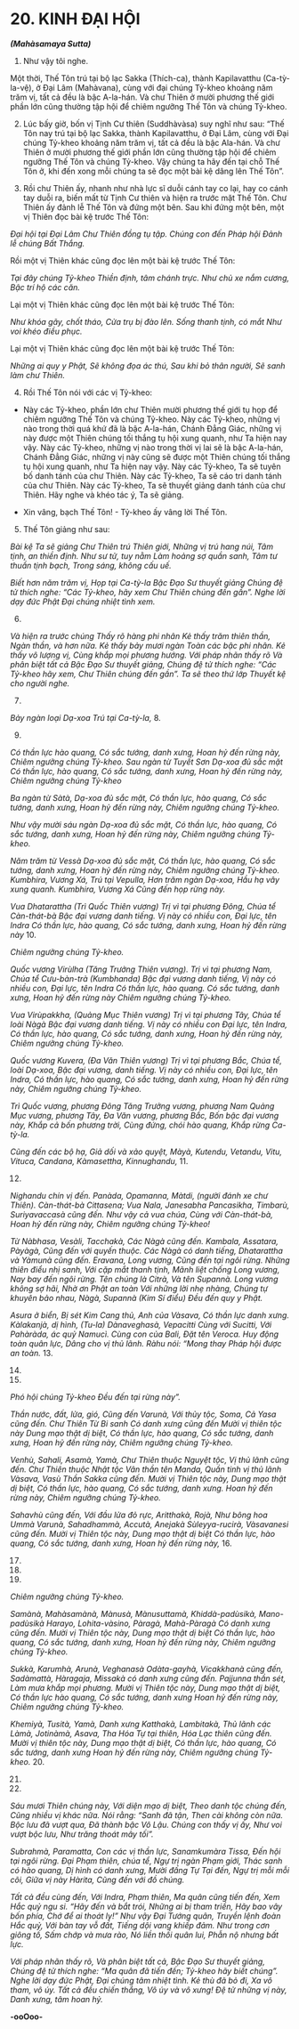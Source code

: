 # 20. KINH ÐẠI HỘI
**_(Mahàsamaya Sutta)_**

1. Như vậy tôi nghe.

Một thời, Thế Tôn trú tại bộ lạc Sakka (Thích-ca), thành Kapilavatthu (Ca-tỳ-la-vệ), ở Ðại Lâm
(Mahàvana), cùng với đại chúng Tỷ-kheo khoảng năm trăm vị, tất cả đều là bậc A-la-hán. Và chư Thiên
ở mười phương thế giới phần lớn cũng thường tập hội để chiêm ngưỡng Thế Tôn và chúng Tỷ-kheo.

2. Lúc bấy giờ, bốn vị Tịnh Cư thiên (Suddhàvàsa) suy nghĩ như sau: “Thế Tôn nay trú tại bộ lạc Sakka,
thành Kapilavatthu, ở Ðại Lâm, cùng với Ðại chúng Tỷ-kheo khoảng năm trăm vị, tất cả đều là bậc Ala-hán. Và chư Thiên ở mười phương thế giới phần lớn cũng thường tập hội để chiêm ngưỡng Thế Tôn
và chúng Tỷ-kheo. Vậy chúng ta hãy đến tại chỗ Thế Tôn ở, khi đến xong mỗi chúng ta sẽ đọc một bài
kệ dâng lên Thế Tôn”.

3. Rồi chư Thiên ấy, nhanh như nhà lực sĩ duỗi cánh tay co lại, hay co cánh tay duỗi ra, biến mất từ Tịnh
Cư thiên và hiện ra trước mặt Thế Tôn. Chư Thiên ấy đảnh lễ Thế Tôn và đứng một bên. Sau khi đứng
một bên, một vị Thiên đọc bài kệ trước Thế Tôn:

_Ðại hội tại Ðại Lâm_
_Chư Thiên đồng tụ tập._
_Chúng con đến Pháp hội_
_Ðảnh lễ chúng Bất Thắng._

Rồi một vị Thiên khác cũng đọc lên một bài kệ trước Thế Tôn:

_Tại đây chúng Tỷ-kheo_
_Thiền định, tâm chánh trực._
_Như chủ xe nắm cương,_
_Bậc trí hộ các căn._

Lại một vị Thiên khác cũng đọc lên một bài kệ trước Thế Tôn:

_Như khóa gãy, chốt tháo,_
_Cửa trụ bị đào lên._
_Sống thanh tịnh, có mắt_
_Như voi khéo điều phục._

Lại một vị Thiên khác cũng đọc lên một bài kệ trước Thế Tôn:

_Những ai quy y Phật,_
_Sẽ không đọa ác thú,_
_Sau khi bỏ thân người,_
_Sẽ sanh làm chư Thiên._

4. Rồi Thế Tôn nói với các vị Tỷ-kheo:

- Này các Tỷ-kheo, phần lớn chư Thiên mười phương thế giới tụ họp để chiêm ngưỡng Thế Tôn và
chúng Tỷ-kheo. Này các Tỷ-kheo, những vị nào trong thời quá khứ đã là bậc A-la-hán, Chánh Ðẳng
Giác, những vị này được một Thiên chúng tối thắng tụ hội xung quanh, như Ta hiện nay vậy. Này các
Tỷ-kheo, những vị nào trong thời vị lai sẽ là bậc A-la-hán, Chánh Ðẳng Giác, những vị này cũng sẽ
được một Thiên chúng tối thắng tụ hội xung quanh, như Ta hiện nay vậy. Này các Tỷ-kheo, Ta sẽ tuyên
bố danh tánh của chư Thiên. Này các Tỷ-kheo, Ta sẽ cáo tri danh tánh của chư Thiên. Này các Tỷ-kheo,
Ta sẽ thuyết giảng danh tánh của chư Thiên. Hãy nghe và khéo tác ý, Ta sẽ giảng.

- Xin vâng, bạch Thế Tôn! - Tỷ-kheo ấy vâng lời Thế Tôn.

5. Thế Tôn giảng như sau:

_Bài kệ Ta sẽ giảng_
_Chư Thiên trú Thiên giới,_
_Những vị trú hang núi,_
_Tâm tịnh, an thiền định._
_Như sư tử, tuy nằm_
_Làm hoảng sợ quần sanh,_
_Tâm tư thuần tịnh bạch,_
_Trong sáng, không cấu uế._

_Biết hơn năm trăm vị,_
_Họp tại Ca-tỳ-la_
_Bậc Ðạo Sư thuyết giảng_
_Chúng đệ tử thích nghe:_
_“Các Tỷ-kheo, hãy xem_
_Chư Thiên chúng đến gần”._
_Nghe lời dạy đức Phật_
_Ðại chúng nhiệt tình xem._

6.

_Và hiện ra trước chúng_
_Thấy rõ hàng phi nhân_
_Kẻ thấy trăm thiên thần,_
_Ngàn thần, và hơn nữa._
_Kẻ thấy bảy mươi ngàn_
_Toàn các bậc phi nhân._
_Kẻ thấy vô lượng vị,_
_Cùng khắp mọi phương hướng._
_Với pháp nhãn thấy rõ_
_Và phân biệt tất cả_
_Bậc Ðạo Sư thuyết giảng,_
_Chúng đệ tử thích nghe:_
_“Các Tỷ-kheo hãy xem,_
_Chư Thiên chúng đến gần”._
_Ta sẽ theo thứ lớp_
_Thuyết kệ cho người nghe._

7.

_Bảy ngàn loại Dạ-xoa_
_Trú tại Ca-tỳ-la,_
8.

9.


_Có thần lực hào quang,_
_Có sắc tướng, danh xưng,_
_Hoan hỷ đến rừng này,_
_Chiêm ngưỡng chúng Tỷ-kheo._
_Sau ngàn từ Tuyết Sơn_
_Dạ-xoa đủ sắc mặt_
_Có thần lực, hào quang,_
_Có sắc tướng, danh xưng,_
_Hoan hỷ đến rừng này,_
_Chiêm ngưỡng chúng Tỷ-kheo_

_Ba ngàn từ Sàtà,_
_Dạ-xoa đủ sắc mặt,_
_Có thần lực, hào quang,_
_Có sắc tướng, danh xưng,_
_Hoan hỷ đến rừng này,_
_Chiêm ngưỡng chúng Tỷ-kheo._

_Như vậy mười sáu ngàn_
_Dạ-xoa đủ sắc mặt,_
_Có thần lực, hào quang,_
_Có sắc tướng, danh xưng,_
_Hoan hỷ đến rừng này,_
_Chiêm ngưỡng chúng Tỷ-kheo._

_Năm trăm từ Vessà_
_Dạ-xoa đủ sắc mặt,_
_Có thần lực, hào quang,_
_Có sắc tướng, danh xưng,_
_Hoan hỷ đến rừng này,_
_Chiêm ngưỡng chúng Tỷ-kheo._
_Kumbhira, Vương Xá,_
_Trú tại Vepulla,_
_Hơn trăm ngàn Dạ-xoa,_
_Hầu hạ vây xung quanh._
_Kumbhira, Vương Xá_
_Cũng đến họp rừng này._

_Vua Dhatarattha (Trì Quốc Thiên vương)_
_Trị vì tại phương Ðông,_
_Chúa tể Càn-thát-bà_
_Bậc đại vương danh tiếng._
_Vị này có nhiều con,_
_Ðại lực, tên Indra_
_Có thần lực, hào quang,_
_Có sắc tướng, danh xưng,_
_Hoan hỷ đến rừng này_
10.


_Chiêm ngưỡng chúng Tỷ-kheo._

_Quốc vương Virùlha (Tăng Trưởng Thiên vương)._
_Trị vì tại phương Nam,_
_Chúa tể Cưu-bàn-trà (Kumbhanda)_
_Bậc đại vương danh tiếng,_
_Vị này có nhiều con,_
_Ðại lực, tên Indra_
_Có thần lực, hào quang._
_Có sắc tướng, danh xưng,_
_Hoan hỷ đến rừng này_
_Chiêm ngưỡng chúng Tỷ-kheo._

_Vua Virùpakkha, (Quảng Mục Thiên vương)_
_Trị vì tại phương Tây,_
_Chúa tể loài Nàgà_
_Bậc đại vương danh tiếng._
_Vị này có nhiều con_
_Ðại lực, tên Indra,_
_Có thần lực, hào quang,_
_Có sắc tướng, danh xưng,_
_Hoan hỷ đến rừng này,_
_Chiêm ngưỡng chúng Tỷ-kheo._

_Quốc vương Kuvera, (Ða Văn Thiên vương)_
_Trị vì tại phương Bắc,_
_Chúa tể, loài Dạ-xoa,_
_Bậc đại vương, danh tiếng._
_Vị này có nhiều con,_
_Ðại lực, tên Indra,_
_Có thần lực, hào quang,_
_Có sắc tướng, danh xưng,_
_Hoan hỷ đến rừng này,_
_Chiêm ngưỡng chúng Tỷ-kheo._

_Trì Quốc vương, phương Ðông_
_Tăng Trưởng vương, phương Nam_
_Quảng Mục vương, phương Tây,_
_Ða Văn vương, phương Bắc,_
_Bốn bậc đại vương này,_
_Khắp cả bốn phương trời,_
_Cùng đứng, chói hào quang,_
_Khắp rừng Ca-tỳ-la._

_Cũng đến các bộ hạ,_
_Giả dối và xảo quyệt,_
_Màyà, Kutendu, Vetandu, Vitu,_
_Vituca, Candana, Kàmasettha,_
_Kinnughandu,_
11.

12.


_Nighandu chín vị đến._
_Panàda, Opamanna, Màtdi,_
_(người đánh xe chư Thiên)._
_Càn-thát-bà Cittasena;_
_Vua Nala, Janesabha_
_Pancasikha, Timbarù,_
_Suriyavaccasà cũng đến._
_Như vậy cả vua chúa,_
_Cùng với Càn-thát-bà,_
_Hoan hỷ đến rừng này,_
_Chiêm ngưỡng chúng Tỷ-kheo!_

_Từ Nàbhasa, Vesàli, Tacchakà,_
_Các Nàgà cũng đến._
_Kambala, Assatara, Pàyàgà,_
_Cũng đến với quyến thuộc._
_Các Nàgà có danh tiếng,_
_Dhatarattha và Yàmunà cũng đến._
_Eravana, Long vương,_
_Cũng đến tại ngôi rừng._
_Những thiên điểu nhị sanh,_
_Với cặp mắt thanh tịnh,_
_Mãnh liệt chống Long vương,_
_Nay bay đến ngôi rừng._
_Tên chúng là Citrà,_
_Và tên Supannà._
_Long vương không sợ hãi,_
_Nhờ ơn Phật an toàn_
_Với những lời nhẹ nhàng,_
_Chúng tự khuyên bảo nhau,_
_Nàgà, Supannà (Kim Sí điểu)_
_Ðều đến quy y Phật._

_Asura ở biển,_
_Bị sét Kim Cang thủ,_
_Anh của Vàsava,_
_Có thần lực danh xưng._
_Kàlakanjà, dị hình, (Tu-la)_
_Dànaveghasà, Vepacitti_
_Cùng với Sucitti,_
_Với Pahàràda, ác quỷ Namucì._
_Cùng con của Bali,_
_Ðặt tên Veroca._
_Huy động toàn quân lực,_
_Dâng cho vị thủ lãnh._
_Ràhu nói: “Mong thay_
_Pháp hội được an toàn._
13.

14.

15.


_Phó hội chúng Tỷ-kheo_
_Ðều đến tại rừng này”._

_Thần nước, đất, lửa, gió,_
_Cũng đến Varunà,_
_Với thủy tộc, Soma,_
_Cả Yasa cũng đến._
_Chư Thiên Từ Bi sanh_
_Có danh xưng cũng đến_
_Mười vị thiên tộc này_
_Dung mạo thật dị biệt,_
_Có thần lực, hào quang,_
_Có sắc tướng, danh xưng,_
_Hoan hỷ đến rừng này,_
_Chiêm ngưỡng chúng Tỷ-kheo._

_Venhù, Sahali,_
_Asamà, Yamà,_
_Chư Thiên thuộc Nguyệt tộc,_
_Vị thủ lãnh cũng đến._
_Chư Thiên thuộc Nhật tộc_
_Vân thần tên Manda,_
_Quần tinh vị thủ lãnh_
_Vàsava, Vasù_
_Thần Sakka cũng đến._
_Mười vị Thiên tộc này,_
_Dung mạo thật dị biệt,_
_Có thần lực, hào quang,_
_Có sắc tướng, danh xưng._
_Hoan hỷ đến rừng này,_
_Chiêm ngưỡng chúng Tỷ-kheo._

_Sahavhù cũng đến,_
_Với đầu lửa đỏ rực,_
_Aritthakà, Rojà,_
_Như bông hoa Ummà_
_Varunà, Sahadhammà,_
_Accutà, Anejakà_
_Sùleyya-rucirà,_
_Vàsavanesi cũng đến._
_Mười vị Thiên tộc này,_
_Dung mạo thật dị biệt_
_Có thần lực, hào quang,_
_Có sắc tướng, danh xưng,_
_Hoan hỷ đến rừng này,_
16.

17.

18.

19.


_Chiêm ngưỡng chúng Tỷ-kheo._

_Samànà, Mahàsamànà,_
_Mànusà, Mànusuttamà,_
_Khiddà-padùsikà, Mano-padùsikà_
_Harayo, Lohita-vàsino,_
_Pàragà, Mahà-Pàragà_
_Có danh xưng cũng đến._
_Mười vị Thiên tộc này,_
_Dung mạo thật dị biệt_
_Có thần lực, hào quang,_
_Có sắc tướng, danh xưng,_
_Hoan hỷ đến rừng này,_
_Chiêm ngưỡng chúng Tỷ-kheo._

_Sukkà, Karumhà,_
_Arunà, Veghanasà_
_Odàta-gayhà,_
_Vicakkhanà cũng đến,_
_Sadàmattà, Hàragaja,_
_Missakà có danh xưng cũng đến._
_Pajjunna thần sét,_
_Làm mưa khắp mọi phương._
_Mười vị Thiên tộc này,_
_Dung mạo thật dị biệt,_
_Có thần lực hào quang,_
_Có sắc tướng, danh xưng_
_Hoan hỷ đến rừng này,_
_Chiêm ngưỡng chúng Tỷ-kheo._

_Khemiyà, Tusità, Yamà,_
_Danh xưng Katthakà, Lambitakà,_
_Thủ lãnh các Làmà,_
_Jotinàmà, Asava,_
_Tha Hóa Tự tại thiên,_
_Hóa Lạc thiên cũng đến._
_Mười vị thiên tộc này,_
_Dung mạo thật dị biệt,_
_Có thần lực, hào quang,_
_Có sắc tướng, danh xưng_
_Hoan hỷ đến rừng này,_
_Chiêm ngưỡng chúng Tỷ-kheo._
20.

21.

22.


_Sáu mươi Thiên chúng này,_
_Với diện mạo dị biệt,_
_Theo danh tộc chúng đến,_
_Cũng nhiều vị khác nữa._
_Nói rằng: “Sanh đã tận,_
_Then cài không còn nữa._
_Bộc lưu đã vượt qua,_
_Ðã thành bậc Vô Lậu._
_Chúng con thấy vị ấy,_
_Như voi vượt bộc lưu,_
_Như trăng thoát mây tối”._

_Subrahmà, Paramatta,_
_Con các vị thần lực,_
_Sanamkumàra Tissa,_
_Ðến hội tại ngôi rừng._
_Ðại Phạm thiên, chúa tể,_
_Ngự trị ngàn Phạm giới,_
_Thác sanh có hào quang,_
_Dị hình có danh xưng,_
_Mười đấng Tự Tại đến,_
_Ngự trị mỗi mỗi cõi,_
_Giữa vị này Hàrita,_
_Cũng đến với đồ chúng._

_Tất cả đều cùng đến,_
_Với Indra, Phạm thiên,_
_Ma quân cũng tiến đến,_
_Xem Hắc quỷ ngu si._
_“Hãy đến và bắt trói,_
_Những ai bị tham triền,_
_Hãy bao vây bốn phía,_
_Chớ để ai thoát ly!”_
_Như vậy Ðại Tướng quân,_
_Truyền lệnh đoàn Hắc quỷ,_
_Với bàn tay vỗ đất,_
_Tiếng dội vang khiếp đảm._
_Như trong cơn giông tố,_
_Sấm chớp và mưa rào,_
_Nó liền thối quân lui,_
_Phẫn nộ nhưng bất lực._

_Với pháp nhãn thấy rõ,_
_Và phân biệt tất cả,_
_Bậc Ðạo Sư thuyết giảng,_
_Chúng đệ tử thích nghe:_
_“Ma quân đã tiến đến;_
_Tỷ-kheo hãy biết chúng”._
_Nghe lời dạy đức Phật,_
_Ðại chúng tâm nhiệt tình._
_Kẻ thù đã bỏ đi,_
_Xa vô tham, vô úy._
_Tất cả đều chiến thắng,_
_Vô úy và vô xưng!_
_Ðệ tử những vị này,_
_Danh xưng, tâm hoan hỷ._


**-ooOoo-**
